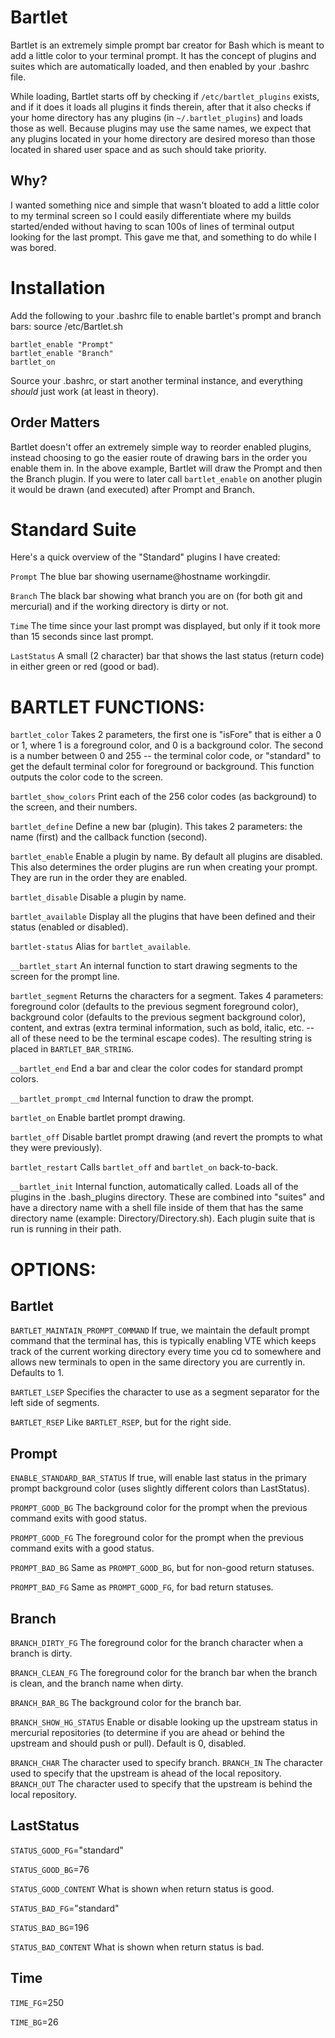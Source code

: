 Bartlet
=======

Bartlet is an extremely simple prompt bar creator for Bash which is meant to add
a little color to your terminal prompt. It has the concept of plugins and suites
which are automatically loaded, and then enabled by your .bashrc file.

While loading, Bartlet starts off by checking if `/etc/bartlet_plugins` exists,
and if it does it loads all plugins it finds therein, after that it also checks
if your home directory has any plugins (in `~/.bartlet_plugins`) and loads
those as well. Because plugins may use the same names, we expect that any
plugins located in your home directory are desired moreso than those located in
shared user space and as such should take priority.

Why?
----

I wanted something nice and simple that wasn't bloated to add a little color to
my terminal screen so I could easily differentiate where my builds started/ended
without having to scan 100s of lines of terminal output looking for the last
prompt. This gave me that, and something to do while I was bored.

Installation
============

Add the following to your .bashrc file to enable bartlet's prompt and branch
bars:
    source /etc/Bartlet.sh
    
    bartlet_enable "Prompt"
    bartlet_enable "Branch"
    bartlet_on

Source your .bashrc, or start another terminal instance, and everything
_should_ just work (at least in theory).

Order Matters
-------------

Bartlet doesn't offer an extremely simple way to reorder enabled plugins,
instead choosing to go the easier route of drawing bars in the order you enable
them in. In the above example, Bartlet will draw the Prompt and then the Branch
plugin. If you were to later call `bartlet_enable` on another plugin it would
be drawn (and executed) after Prompt and Branch.

Standard Suite
==============

Here's a quick overview of the "Standard" plugins I have created:

`Prompt` The blue bar showing username@hostname workingdir.

`Branch` The black bar showing what branch you are on (for both git and 
    mercurial) and if the working directory is dirty or not.
    
`Time` The time since your last prompt was displayed, but only if it took more 
    than 15 seconds since last prompt.
    
`LastStatus` A small (2 character) bar that shows the last status (return code) 
    in either green or red (good or bad).

BARTLET FUNCTIONS:
==================

`bartlet_color` Takes 2 parameters, the first one is
    "isFore" that is either a 0 or 1, where 1 is a foreground color, and 0 is a
    background color. The second is a number between 0 and 255 -- the terminal 
    color code, or "standard" to get the default terminal color for foreground 
    or background. This function outputs the color code to the screen.

`bartlet_show_colors` Print each of the 256 color codes (as background) to the
    screen, and their numbers.

`bartlet_define` Define a new bar (plugin). This takes 2 parameters: the name
    (first) and the callback function (second).

`bartlet_enable` Enable a plugin by name. By default all plugins are disabled.
    This also determines the order plugins are run when creating your prompt.  
    They are run in the order they are enabled.

`bartlet_disable` Disable a plugin by name.

`bartlet_available` Display all the plugins that have been defined and their
    status (enabled or disabled).

`bartlet-status` Alias for `bartlet_available`.

`__bartlet_start` An internal function to start drawing segments to the screen
    for the prompt line.

`bartlet_segment` Returns the characters for a segment. Takes 4 parameters:
    foreground color (defaults to the previous segment foreground color), 
    background color (defaults to the previous segment background color), 
    content, and extras (extra terminal information, such as bold, italic, etc. 
    -- all of these need to be the terminal escape codes). The resulting string 
    is placed in `BARTLET_BAR_STRING`.

`__bartlet_end` End a bar and clear the color codes for standard prompt
    colors.

`__bartlet_prompt_cmd` Internal function to draw the prompt.

`bartlet_on` Enable bartlet prompt drawing.

`bartlet_off` Disable bartlet prompt drawing (and revert the prompts to what 
    they were previously).

`bartlet_restart` Calls `bartlet_off` and `bartlet_on` back-to-back.

`__bartlet_init` Internal function, automatically called. Loads all of the
    plugins in the .bash_plugins directory.  These are combined into "suites" 
    and have a directory name with a shell file inside of them that has the
    same directory name (example: Directory/Directory.sh). Each plugin suite 
    that is run is running in their path.

OPTIONS:
========

Bartlet
-------

`BARTLET_MAINTAIN_PROMPT_COMMAND` If true, we maintain the default prompt
    command that the terminal has, this is typically enabling VTE which keeps
    track of the current working directory every time you cd to somewhere and
    allows new terminals to open in the same directory you are currently in.
    Defaults to 1.

`BARTLET_LSEP` Specifies the character to use as a segment separator for the
    left side of segments.

`BARTLET_RSEP` Like `BARTLET_RSEP`, but for the right side.

Prompt
------

`ENABLE_STANDARD_BAR_STATUS` If true, will enable last status in the primary
    prompt background color (uses slightly different colors than LastStatus).

`PROMPT_GOOD_BG` The background color for the prompt when the previous command
    exits with good status.

`PROMPT_GOOD_FG` The foreground color for the prompt when the previous command
    exits with a good status.

`PROMPT_BAD_BG` Same as `PROMPT_GOOD_BG`, but for non-good return statuses.

`PROMPT_BAD_FG` Same as `PROMPT_GOOD_FG`, for bad return statuses.

Branch
------

`BRANCH_DIRTY_FG` The foreground color for the branch character when a branch is
    dirty.

`BRANCH_CLEAN_FG` The foreground color for the branch bar when the branch is
    clean, and the branch name when dirty.

`BRANCH_BAR_BG` The background color for the branch bar.

`BRANCH_SHOW_HG_STATUS` Enable or disable looking up the upstream status in
    mercurial repositories (to determine if you are ahead or behind the
    upstream and should push or pull). Default is 0, disabled.

`BRANCH_CHAR` The character used to specify branch.
`BRANCH_IN` The character used to specify that the upstream is ahead of the
    local repository.
`BRANCH_OUT` The character used to specify that the upstream is behind the local
    repository.

LastStatus
----------

`STATUS_GOOD_FG`="standard"

`STATUS_GOOD_BG`=76

`STATUS_GOOD_CONTENT` What is shown when return status is good.

`STATUS_BAD_FG`="standard"

`STATUS_BAD_BG`=196

`STATUS_BAD_CONTENT` What is shown when return status is bad.

Time
----

`TIME_FG`=250

`TIME_BG`=26
